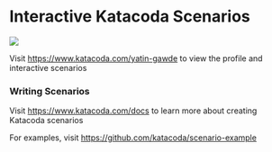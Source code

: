 # Interactive Katacoda Scenarios

[![](http://shields.katacoda.com/katacoda/yatin-gawde/count.svg)](https://www.katacoda.com/yatin-gawde "Get your profile on Katacoda.com")

Visit https://www.katacoda.com/yatin-gawde to view the profile and interactive scenarios

### Writing Scenarios
Visit https://www.katacoda.com/docs to learn more about creating Katacoda scenarios

For examples, visit https://github.com/katacoda/scenario-example
